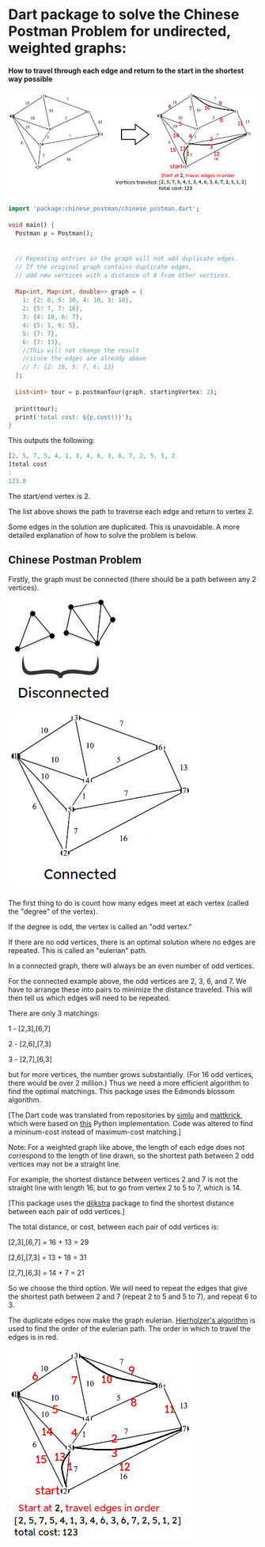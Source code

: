 # Dart package to solve the Chinese Postman Problem for undirected, weighted graphs:

#### How to travel through each edge and return to the start in the shortest way possible

![img.png](img.png)

```dart
import 'package:chinese_postman/chinese_postman.dart';

void main() {
  Postman p = Postman();


  // Repeating entries in the graph will not add duplicate edges. 
  // If the original graph contains duplicate edges,
  // add new vertices with a distance of 0 from other vertices.

  Map<int, Map<int, double>> graph = {
    1: {2: 6, 5: 10, 4: 10, 3: 10},
    2: {5: 7, 7: 16},
    3: {4: 10, 6: 7},
    4: {5: 1, 6: 5},
    5: {7: 7},
    6: {7: 13},
    //This will not change the result
    //since the edges are already above
    // 7: {2: 16, 5: 7, 6: 13}
  };

  List<int> tour = p.postmanTour(graph, startingVertex: 2);

  print(tour);
  print('total cost: ${p.cost()}');
}

```

This outputs the following:

```dart
[2, 5, 7, 5, 4, 1, 3, 4, 6, 3, 6, 7, 2, 5, 1, 2
]total cost
:
123.0
```

The start/end vertex is 2.

The list above shows the path to traverse each edge and return to vertex 2.

Some edges in the solution are duplicated. This is unavoidable. A more detailed explanation of how
to solve the problem is below.

## Chinese Postman Problem

Firstly, the graph must be connected (there should be a path between any 2 vertices).

![disconnected.png](disconnected.png)

![connected.png](connected.png)

The first thing to do is count how many edges meet at each vertex (called the "degree" of the
vertex).

If the degree is odd, the vertex is called an "odd vertex."

If there are no odd vertices, there is an optimal solution where no edges are repeated. This is
called an "eulerian" path.

In a connected graph, there will always be an even number of odd vertices.

For the connected example above, the odd vertices are 2, 3, 6, and 7. We have to arrange these into
pairs to minimize the distance traveled. This will then tell us which edges will need to be
repeated.

There are only 3 matchings:

1 - [2,3],[6,7]

2 - [2,6],[7,3]

3 - [2,7],[6,3]

but for more vertices, the number grows substantially. (For 16 odd vertices, there would be over 2
million.)
Thus we need a more efficient algorithm to find the optimal matchings. This package uses the Edmonds
blossom algorithm.

[The Dart code was translated from repositories by
[simlu](https://github.com/simlu/EdmondsBlossom) and
[mattkrick](https://github.com/mattkrick/EdmondsBlossom), which were based on [this](http://jorisvr.nl/maximummatching.html)
Python implementation. Code was altered to find a mininum-cost instead of maximum-cost matching.]

Note: For a weighted graph like above, the length of each edge does not correspond to the length of
line drawn, so the shortest path between 2 odd vertices may not be a straight line.

For example, the shortest distance between vertices 2 and 7 is not the straight line with length 16,
but to go from vertex 2 to 5 to 7, which is 14.

[This package uses the [dijkstra](https://pub.dev/packages/dijkstra)
package to find the shortest distance between each pair of odd vertices.]

The total distance, or cost, between each pair of odd vertices is:

[2,3],[6,7] = 16 + 13 = 29

[2,6],[7,3] = 13 + 18 = 31

[2,7],[6,3] = 14 + 7 = 21

So we choose the third option. We will need to repeat the edges that give the shortest path between
2 and 7 (repeat 2 to 5 and 5 to 7), and repeat 6 to 3.

The duplicate edges now make the graph
eulerian. [Hierholzer's algorithm](https://en.wikipedia.org/wiki/Eulerian_path#Hierholzer's_algorithm)
is used to find the order of the eulerian path.
The order in which to travel the edges is in red.

![eulerian.png](eulerian.png)
